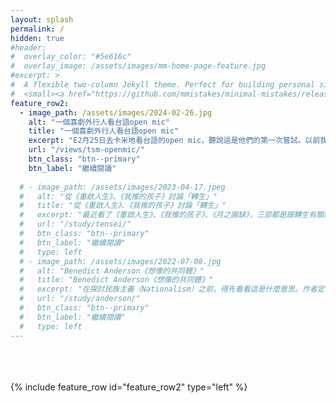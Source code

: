 ```yaml
---
layout: splash
permalink: /
hidden: true
#header:
#  overlay_color: "#5e616c"
#  overlay_image: /assets/images/mm-home-page-feature.jpg
#excerpt: >
#  A flexible two-column Jekyll theme. Perfect for building personal sites, blogs, and portfolios.<br />
#  <small><a href="https://github.com/mmistakes/minimal-mistakes/releases/tag/4.26.0">Latest release v4.26.0</a></#small>
feature_row2:
  - image_path: /assets/images/2024-02-26.jpg
    alt: "一個喜劇外行人看台語open mic"
    title: "一個喜劇外行人看台語open mic"
    excerpt: "E2月25日去卡米地看台語的open mic，聽說這是他們的第一次嘗試。以前我沒有看過現場的open mic，出於好奇，揪了幾個人一起去卡米地看台語的open mic。"
    url: "/views/tsm-openmic/"
    btn_class: "btn--primary"
    btn_label: "繼續閱讀"
    
  # - image_path: /assets/images/2023-04-17.jpeg
  #   alt: "從《重啟人生》、《我推的孩子》討論「轉生」"
  #   title: "從《重啟人生》、《我推的孩子》討論「轉生」"
  #   excerpt: "最近看了《重啟人生》、《我推的孩子》、《月之圓缺》，三部都是跟轉生有關的故事。轉生跟《你的名字》的靈魂互換最大的不同點是，至少身體還是你自己的……？這點我們等一下再討論。"
  #   url: "/study/tensei/"
  #   btn_class: "btn--primary"
  #   btn_label: "繼續閱讀"
  #   type: left
  # - image_path: /assets/images/2022-07-08.jpg
  #   alt: "Benedict Anderson《想像的共同體》"
  #   title: "Benedict Anderson《想像的共同體》"
  #   excerpt: "在探討民族主義（Nationalism）之前，得先看看這是什麼意思。作者定義為「一種想像的政治共同體——並且，它是被想像為本質上有限的，同時也享有主權的共同體。」"
  #   url: "/study/anderson/"
  #   btn_class: "btn--primary"
  #   btn_label: "繼續閱讀"      
  #   type: left
---
```

<br>
<br>
<br>
{% include feature_row id="feature_row2" type="left" %}